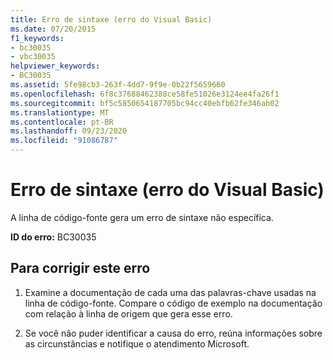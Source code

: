 ```yaml
---
title: Erro de sintaxe (erro do Visual Basic)
ms.date: 07/20/2015
f1_keywords:
- bc30035
- vbc30035
helpviewer_keywords:
- BC30035
ms.assetid: 5fe98cb3-263f-4dd7-9f9e-0b22f5659660
ms.openlocfilehash: 6f8c37688462388ce58fe51026e3124ee4fa26f1
ms.sourcegitcommit: bf5c5850654187705bc94cc40ebfb62fe346ab02
ms.translationtype: MT
ms.contentlocale: pt-BR
ms.lasthandoff: 09/23/2020
ms.locfileid: "91086787"
---
```

# <a name="syntax-error-visual-basic-error"></a>Erro de sintaxe (erro do Visual Basic)

A linha de código-fonte gera um erro de sintaxe não específica.  
  
 **ID do erro:** BC30035  
  
## <a name="to-correct-this-error"></a>Para corrigir este erro  
  
1. Examine a documentação de cada uma das palavras-chave usadas na linha de código-fonte. Compare o código de exemplo na documentação com relação à linha de origem que gera esse erro.  
  
2. Se você não puder identificar a causa do erro, reúna informações sobre as circunstâncias e notifique o atendimento Microsoft.  
